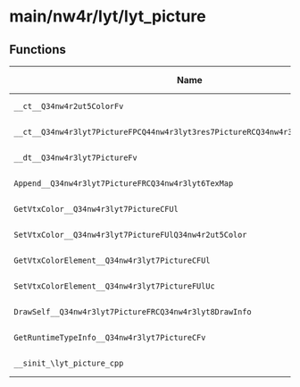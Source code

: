 # main/nw4r/lyt/lyt_picture

## Functions

| Name | Address | Match % |
|------|---------|---------|
| `__ct__Q34nw4r2ut5ColorFv` | `0x8000DA6C` | :x: (0.0%) |
| `__ct__Q34nw4r3lyt7PictureFPCQ44nw4r3lyt3res7PictureRCQ34nw4r3lyt11ResBlockSet` | `0x8000DA78` | :x: (0.0%) |
| `__dt__Q34nw4r3lyt7PictureFv` | `0x8000DB9C` | :x: (0.0%) |
| `Append__Q34nw4r3lyt7PictureFRCQ34nw4r3lyt6TexMap` | `0x8000DC68` | :x: (0.0%) |
| `GetVtxColor__Q34nw4r3lyt7PictureCFUl` | `0x8000DE1C` | :x: (0.0%) |
| `SetVtxColor__Q34nw4r3lyt7PictureFUlQ34nw4r2ut5Color` | `0x8000DE48` | :x: (0.0%) |
| `GetVtxColorElement__Q34nw4r3lyt7PictureCFUl` | `0x8000DE74` | :x: (0.0%) |
| `SetVtxColorElement__Q34nw4r3lyt7PictureFUlUc` | `0x8000DE8C` | :x: (0.0%) |
| `DrawSelf__Q34nw4r3lyt7PictureFRCQ34nw4r3lyt8DrawInfo` | `0x8000DEA4` | :x: (0.0%) |
| `GetRuntimeTypeInfo__Q34nw4r3lyt7PictureCFv` | `0x8000DF80` | :x: (0.0%) |
| `__sinit_\lyt_picture_cpp` | `0x8000DF88` | :x: (0.0%) |